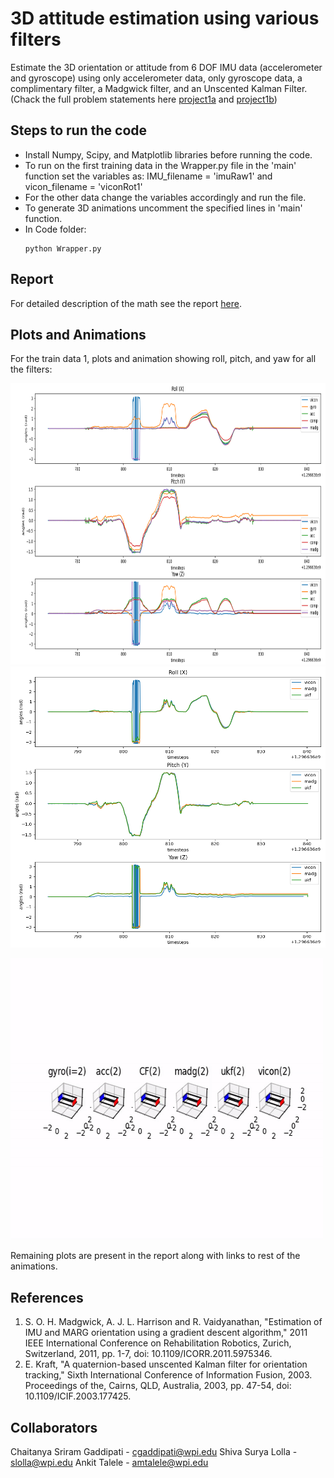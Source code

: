 # 3D attitude estimation using various filters
Estimate the 3D orientation or attitude from 6 DOF IMU data (accelerometer and gyroscope) using only accelerometer data, only gyroscope data, a complimentary filter, a Madgwick filter, and an Unscented Kalman Filter. (Chack the full problem statements here [project1a](https://rbe549.github.io/rbe595/fall2023/proj/p1a/) and [project1b](https://rbe549.github.io/rbe595/fall2023/proj/p1b/))
## Steps to run the code
- Install Numpy, Scipy, and Matplotlib libraries before running the code.
- To run on the first training data in the Wrapper.py file in the 'main' function set the variables as:
	IMU_filename = 'imuRaw1' and vicon_filename = 'viconRot1'
- For the other data change the variables accordingly and run the file.
- To generate 3D animations uncomment the specified lines in 'main' function. 
- In Code folder:
  ```
  python Wrapper.py
  ```
## Report
For detailed description of the math see the report [here](Report.pdf).
## Plots and Animations
For the train data 1, plots and animation showing roll, pitch, and yaw for all the filters:
<p float="middle">
<img src="outputs/p1a.png" width="600" height="450"/>
<img src="outputs/p1b.png" width="600" height="450"/>
</p>
<p float="middle">
<img src="outputs/output1.gif" width="500" height="450"/>
</p>
Remaining plots are present in the report along with links to rest of the animations.

## References
1. S. O. H. Madgwick, A. J. L. Harrison and R. Vaidyanathan, "Estimation of IMU and MARG orientation using a gradient descent algorithm," 2011 IEEE International Conference on Rehabilitation Robotics, Zurich, Switzerland, 2011, pp. 1-7, doi: 10.1109/ICORR.2011.5975346.
2. E. Kraft, "A quaternion-based unscented Kalman filter for orientation tracking," Sixth International Conference of Information Fusion, 2003. Proceedings of the, Cairns, QLD, Australia, 2003, pp. 47-54, doi: 10.1109/ICIF.2003.177425.

## Collaborators
Chaitanya Sriram Gaddipati - cgaddipati@wpi.edu
Shiva Surya Lolla - slolla@wpi.edu
Ankit Talele - amtalele@wpi.edu
  
